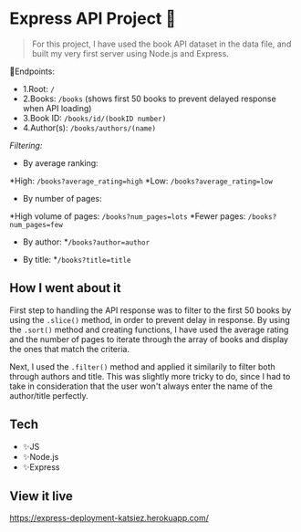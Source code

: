 # Express API Project 🚆

>For this project, I have used the book API dataset in the data file, and built my very first server using Node.js and Express.

🌈Endpoints:

* 1.Root: `/`
* 2.Books: `/books` (shows first 50 books to prevent delayed response when API loading)
* 3.Book ID: `/books/id/(bookID number)`
* 4.Author(s): `/books/authors/(name)`

*Filtering:*

* By average ranking:

*High: `/books?average_rating=high`
*Low: `/books?average_rating=low`

* By number of pages:

*High volume of pages: `/books?num_pages=lots`
*Fewer pages: `/books?num_pages=few`

* By author:
*`/books?author=author`

* By title:
*`/books?title=title`

## How I went about it

First step to handling the API response was to filter to the first 50 books by using the `.slice()` method, in order to prevent delay in response. By using the `.sort()` method and creating functions, I have used the average rating and the number of pages to iterate through the array of books and display the ones that match the criteria. 

Next, I used the `.filter()` method and applied it similarily to filter both through authors and title. This was slightly more tricky to do, since I had to take in consideration that the user won't always enter the name of the author/title perfectly. 

## Tech

* ✨JS
* ✨Node.js
* ✨Express

## View it live

https://express-deployment-katsiez.herokuapp.com/
